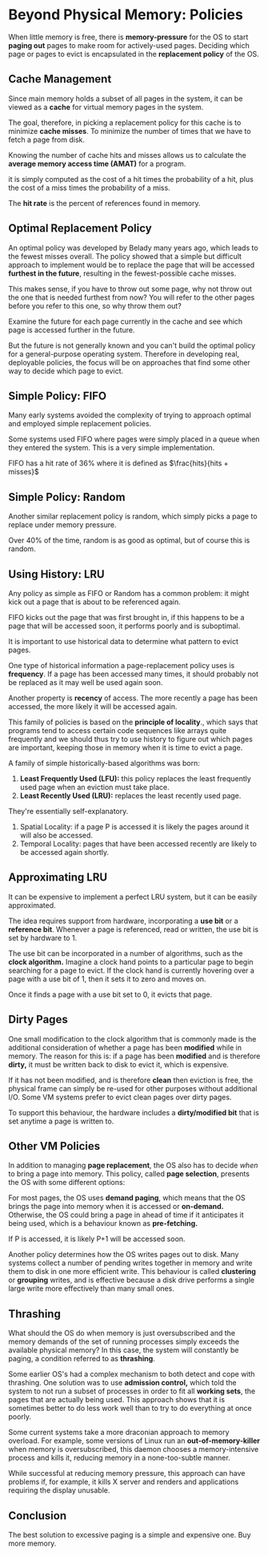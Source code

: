 # Beyond Physical Memory: Policies
When little memory is free, there is **memory-pressure** for the OS to start **paging out** pages to make room for actively-used pages. Deciding which page or pages to evict is encapsulated in the **replacement policy** of the OS.

## Cache Management
Since main memory holds a subset of all pages in the system, it can be viewed as a **cache** for virtual memory pages in the system.

The goal, therefore, in picking a replacement policy for this cache is to minimize **cache misses**. To minimize the number of times that we have to fetch a page from disk.

Knowing the number of cache hits and misses allows us to calculate the **average memory access time (AMAT)** for a program.

it is simply computed as the cost of a hit times the probability of a hit, plus the cost of a miss times the probability of a miss.

The **hit rate** is the percent of references found in memory.

## Optimal Replacement Policy
An optimal policy was developed by Belady many years ago, which leads to the fewest misses overall. The policy showed that a simple but difficult approach to implement would be to replace the page that will be accessed **furthest in the future**, resulting in the fewest-possible cache misses.

This makes sense, if you have to throw out some page, why not throw out the one that is needed furthest from now? You will refer to the other pages before you refer to this one, so why throw them out?

Examine the future for each page currently in the cache and see which page is accessed further in the future.

But the future is not generally known and you can't build the optimal policy for a general-purpose operating system. Therefore in developing real, deployable policies, the focus will be on approaches that find some other way to decide which page to evict.

## Simple Policy: FIFO
Many early systems avoided the complexity of trying to approach optimal and employed simple replacement policies.

Some systems used FIFO where pages were simply placed in a queue when they entered the system. This is a very simple implementation.

FIFO has a hit rate of 36% where it is defined as $\frac{hits}{hits + misses}$

## Simple Policy: Random
Another similar replacement policy is random, which simply picks a page to replace under memory pressure.

Over 40% of the time, random is as good as optimal, but of course this is random.

## Using History: LRU
Any policy as simple as FIFO or Random has a common problem: it might kick out a page that is about to be referenced again.

FIFO kicks out the page that was first brought in, if this happens to be a page that will be accessed soon, it performs poorly and is suboptimal.

It is important to use historical data to determine what pattern to evict pages.

One type of historical information a page-replacement policy uses is **frequency**. If a page has been accessed many times, it should probably not be replaced as it may well be used again soon.

Another property is **recency** of access. The more recently a page has been accessed, the more likely it will be accessed again.

This family of policies is based on the **principle of locality**., which says that programs tend to access certain code sequences like arrays quite frequently and we should thus try to use history to figure out which pages are important, keeping those in memory when it is time to evict a page.

A family of simple historically-based algorithms was born:

1. **Least Frequently Used (LFU):** this policy replaces the least frequently used page when an eviction must take place.
2. **Least Recently Used (LRU):** replaces the least recently used page.

They're essentially self-explanatory.

1. Spatial Locality: if a page P is accessed it is likely the pages around it will also be accessed.
2. Temporal Locality: pages that have been accessed recently are likely to be accessed again shortly.

## Approximating LRU
It can be expensive to implement a perfect LRU system, but it can be easily approximated.

The idea requires support from hardware, incorporating a **use bit** or a **reference bit**. Whenever a page is referenced, read or written, the use bit is set by hardware to 1.

The use bit can be incorporated in a number of algorithms, such as the **clock algorithm.** Imagine a clock hand points to a particular page to begin searching for a page to evict. If the clock hand is currently hovering over a page with a use bit of 1, then it sets it to zero and moves on.

Once it finds a page with a use bit set to 0, it evicts that page.

## Dirty Pages
One small modification to the clock algorithm that is commonly made is the additional consideration of whether a page has been **modified** while in memory. The reason for this is: if a page has been **modified** and is therefore **dirty,** it must be written back to disk to evict it, which is expensive.

If it has not been modified, and is therefore **clean** then eviction is free, the physical frame can simply be re-used for other purposes without additional I/O. Some VM systems prefer to evict clean pages over dirty pages.

To support this behaviour, the hardware includes a **dirty/modified bit** that is set anytime a page is written to.

## Other VM Policies
In addition to managing **page replacement**, the OS also has to decide *when* to bring a page into memory. This policy, called **page selection**, presents the OS with some different options:

For most pages, the OS uses **demand paging**, which means that the OS brings the page into memory when it is accessed or **on-demand.** Otherwise, the OS could bring a page in ahead of time if it anticipates it being used, which is a behaviour known as **pre-fetching.**

If P is accessed, it is likely P+1 will be accessed soon.

Another policy determines how the OS writes pages out to disk. Many systems collect a number of pending writes together in memory and write them to disk in one more efficient write. This behaviour is called **clustering** or **grouping** writes, and is effective because a disk drive performs a single large write more effectively than many small ones.

## Thrashing
What should the OS do when memory is just oversubscribed and the memory demands of the set of running processes simply exceeds the available physical memory? In this case, the system will constantly be paging, a condition referred to as **thrashing**.

Some earlier OS's had a complex mechanism to both detect and cope with thrashing. One solution was to use **admission control,** which told the system to not run a subset of processes in order to fit all **working sets**, the pages that are actually being used. This approach shows that it is sometimes better to do less work well than to try to do everything at once poorly.

Some current systems take a more draconian approach to memory overload. For example, some versions of Linux run an **out-of-memory-killer** when memory is oversubscribed, this daemon chooses a memory-intensive process and kills it, reducing memory in a none-too-subtle manner.

While successful at reducing memory pressure, this approach can have problems if, for example, it kills X server and renders and applications requiring the display unusable.

## Conclusion
The best solution to excessive paging is a simple and expensive one. Buy more memory.

